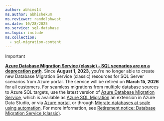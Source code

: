 ```yaml
---
author: abhims14
ms.author: abhishekum
ms.reviewer: randolphwest
ms.date: 10/28/2025
ms.service: sql-database
ms.topic: include
ms.collection:
  - sql-migration-content
---
```

> [!IMPORTANT]  
> **[Azure Database Migration Service (classic) - SQL scenarios are on a deprecation path](https://azure.microsoft.com/updates/retirement-azure-database-migration-service-classic-sql-server-scenarios-deprecation/)**. Since **August 1, 2023**, you're no longer able to create new Database Migration Service (classic) resources for SQL Server scenarios from Azure portal. The service will be retired on **March 15, 2026** for all customers. For seamless migrations from multiple database sources to Azure SQL targets, use the latest version of [Azure Database Migration Service](https://aka.ms/dmslatest), which is available as [Azure SQL Migration](/azure-data-studio/extensions/azure-sql-migration-extension) an extension in Azure Data Studio, or via [Azure portal](https://aka.ms/dmsazureportal), or through [Migrate databases at scale using automation](../migration-dms-powershell-cli.md). For more information, see [Retirement notice: Database Migration Service (classic)](https://aka.ms/dmsclassicportal).
